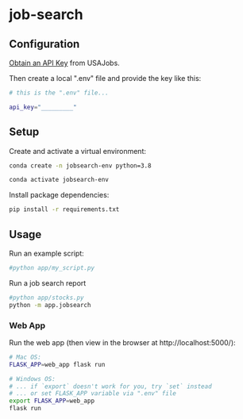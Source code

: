 # job-search


## Configuration


[Obtain an API Key](https://developer.usajobs.gov/APIRequest/Index) from USAJobs.

Then create a local ".env" file and provide the key like this:

```sh
# this is the ".env" file...

api_key="_________"
```
## Setup

Create and activate a virtual environment:

```sh
conda create -n jobsearch-env python=3.8

conda activate jobsearch-env
```

Install package dependencies:

```sh
pip install -r requirements.txt
```

## Usage



Run an example script:

```sh
#python app/my_script.py
```

Run a job search report 

```sh
#python app/stocks.py
python -m app.jobsearch
```

### Web App

Run the web app (then view in the browser at http://localhost:5000/):

```sh
# Mac OS:
FLASK_APP=web_app flask run

# Windows OS:
# ... if `export` doesn't work for you, try `set` instead
# ... or set FLASK_APP variable via ".env" file
export FLASK_APP=web_app
flask run
```
